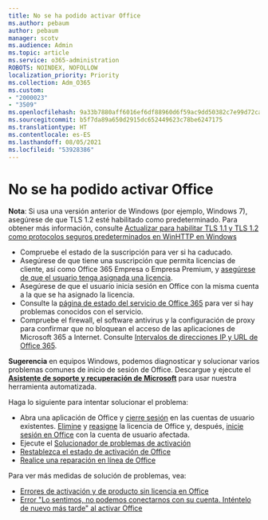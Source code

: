 ```yaml
---
title: No se ha podido activar Office
ms.author: pebaum
author: pebaum
manager: scotv
ms.audience: Admin
ms.topic: article
ms.service: o365-administration
ROBOTS: NOINDEX, NOFOLLOW
localization_priority: Priority
ms.collection: Adm_O365
ms.custom:
- "2000023"
- "3509"
ms.openlocfilehash: 9a33b7880aff6016ef6df88960d6f59ac9dd50382c7e99d72ca36bc3c9f344ea
ms.sourcegitcommit: b5f7da89a650d2915dc652449623c78be6247175
ms.translationtype: HT
ms.contentlocale: es-ES
ms.lasthandoff: 08/05/2021
ms.locfileid: "53928386"
---
```

# <a name="unable-to-activate-office"></a>No se ha podido activar Office

**Nota**: Si usa una versión anterior de Windows (por ejemplo, Windows 7), asegúrese de que TLS 1.2 esté habilitado como predeterminado. Para obtener más información, consulte [Actualizar para habilitar TLS 1.1 y TLS 1.2 como protocolos seguros predeterminados en WinHTTP en Windows](https://support.microsoft.com/topic/update-to-enable-tls-1-1-and-tls-1-2-as-default-secure-protocols-in-winhttp-in-windows-c4bd73d2-31d7-761e-0178-11268bb10392)

- Compruebe el estado de la suscripción para ver si ha caducado.
- Asegúrese de que tiene una suscripción que permita licencias de cliente, así como Office 365 Empresa o Empresa Premium, y [asegúrese de que el usuario tenga asignada una licencia](/microsoft-365/admin/manage/assign-licenses-to-users).
- Asegúrese de que el usuario inicia sesión en Office con la misma cuenta a la que se ha asignado la licencia.
- Consulte la [página de estado del servicio de Office 365](/office365/enterprise/view-service-health) para ver si hay problemas conocidos con el servicio.
- Compruebe el firewall, el software antivirus y la configuración de proxy para confirmar que no bloquean el acceso de las aplicaciones de Microsoft 365 a Internet. Consulte [Intervalos de direcciones IP y URL de Office 365](/office365/enterprise/urls-and-ip-address-ranges "Intervalos de direcciones IP y direcciones URL de Office 365").

**Sugerencia** en equipos Windows, podemos diagnosticar y solucionar varios problemas comunes de inicio de sesión de Office. Descargue y ejecute el **[Asistente de soporte y recuperación de Microsoft](https://aka.ms/SaRA-OfficeSignInScenario)** para usar nuestra herramienta automatizada.

Haga lo siguiente para intentar solucionar el problema:

- Abra una aplicación de Office y [cierre sesión](https://support.office.com/article/5a20dc11-47e9-4b6f-945d-478cb6d92071) en las cuentas de usuario existentes. [Elimine](/microsoft-365/admin/manage/remove-licenses-from-users) y [reasigne](/microsoft-365/admin/manage/assign-licenses-to-users) la licencia de Office y, después, [inicie sesión en Office](https://support.office.com/article/628ea040-f265-49de-b986-be09c3ebf8a9) con la cuenta de usuario afectada.
- Ejecute el [Solucionador de problemas de activación](https://aka.ms/SARA-OfficeActivation-Alchemy)
- [Restablezca el estado de activación de Office](/office365/troubleshoot/activation/reset-office-365-proplus-activation-state "Restablezca el estado de activación de Office")
- [Realice una reparación en línea de Office](https://support.office.com/Article/7821d4b6-7c1d-4205-aa0e-a6b40c5bb88b?wt.mc_id=Alchemy_ClientDIA)

Para ver más medidas de solución de problemas, vea:  

- [Errores de activación y de producto sin licencia en Office](https://support.office.com/Article/0d23d3c0-c19c-4b2f-9845-5344fedc4380?wt.mc_id=Alchemy_ClientDIA)
- [Error "Lo sentimos, no podemos conectarnos con su cuenta. Inténtelo de nuevo más tarde" al activar Office](/office/troubleshoot/activation-installation/issue-when-activate-office-from-office-365)